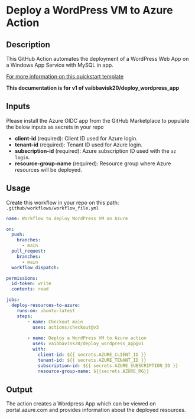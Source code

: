 # Deploy a WordPress VM to Azure Action

## Description

This GitHub Action automates the deployment of a WordPress Web App on a Windows App Service with MySQL in app.

[For more information on this quickstart template](https://learn.microsoft.com/en-us/samples/azure/azure-quickstart-templates/wordpress-app-service-mysql-inapp/)

**This documentation is for v1 of vaibbavisk20/deploy_wordpress_app**

## Inputs

Please install the Azure OIDC app from the GitHub Marketplace to populate the below inputs as secrets in your repo

- **client-id** (required): Client ID used for Azure login.
- **tenant-id** (required): Tenant ID used for Azure login.
- **subscription-id** (required): Azure subscription ID used with the `az login`.
- **resource-group-name** (required): Resource group where Azure resources will be deployed.

## Usage

Create this workflow in your repo on this path: `.github/workflows/workflow_file.yml`

```yaml
name: Workflow to deploy WordPress VM on Azure

on:
  push:
    branches:
      - main
  pull_request:
    branches:
      - main
  workflow_dispatch:

permissions:
  id-token: write
  contents: read

jobs:
  deploy-resources-to-azure:
    runs-on: ubuntu-latest
    steps:
        - name: Checkout main
          uses: actions/checkout@v3
          
        - name: Deploy a WordPress VM to Azure action
          uses: vaibbavisk20/deploy_wordpress_app@v1
          with:
            client-id: ${{ secrets.AZURE_CLIENT_ID }}
            tenant-id: ${{ secrets.AZURE_TENANT_ID }}
            subscription-id: ${{ secrets.AZURE_SUBSCRIPTION_ID }}
            resource-group-name: ${{secrets.AZURE_RG}}
```
## Output

The action creates a Wordpress App which can be viewed on portal.azure.com and provides information about the deployed resources.

